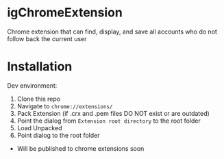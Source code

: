 # igChromeExtension
Chrome extension that can find, display, and save all accounts who do not follow back the current user

# Installation
Dev environment:
  1. Clone this repo
  2. Navigate to `chrome://extensions/`
  3. Pack Extension (if .crx and .pem files DO NOT exist or are outdated)
  4. Point the dialog from `Extension root directory` to the root folder
  5. Load Unpacked
  6. Point dialog to the root folder
 
 * Will be published to chrome extensions soon
